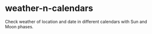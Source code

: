 # weather-n-calendars
Check weather of location and date in different calendars with Sun and Moon phases.
